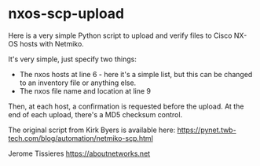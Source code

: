 # nxos-scp-upload

Here is a very simple Python script to upload and verify files to Cisco NX-OS hosts with Netmiko.

It's very simple, just specify two things:
- The nxos hosts at line 6 - here it's a simple list, but this can be changed to an inventory file or anything else.
- The nxos file name and location at line 9

Then, at each host, a confirmation is requested before the upload.
At the end of each upload, there's a MD5 checksum control.

The original script from Kirk Byers is available here: https://pynet.twb-tech.com/blog/automation/netmiko-scp.html


Jerome Tissieres
https://aboutnetworks.net
